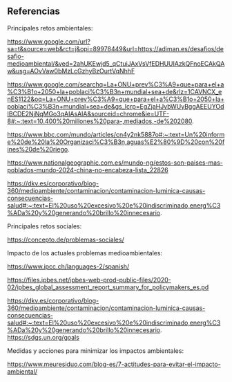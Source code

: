 ## **Referencias**

Principales retos ambientales: 

https://www.google.com/url?sa=t&source=web&rct=j&opi=89978449&url=https://adiman.es/desafios/desafio-medioambiental/&ved=2ahUKEwjd5_qCtuiJAxVsVfEDHUUIAzkQFnoECAkQAw&usg=AOvVaw0bMzLcGzhyBzOurtVqNhhF

https://www.google.com/searchq=La+ONU+prev%C3%A9+que+para+el+a%C3%B1o+2050+la+poblaci%C3%B3n+mundial+sea+de&rlz=1CAVNCX_enES1122&oq=La+ONU+prev%C3%A9+que+para+el+a%C3%B1o+2050+la+poblaci%C3%B3n+mundial+sea+de&gs_lcrp=EgZjaHJvbWUyBggAEEUYOdIBCDE2NjNqMGo3qAIAsAIA&sourceid=chrome&ie=UTF-8#:~:text=10.400%20millones%20para-,mediados,-de%202080.

https://www.bbc.com/mundo/articles/cn4y2nk5887o#:~:text=Un%20informe%20de%20la%20Organizaci%C3%B3n,aguas%E2%80%9D%20con%20fines%20de%20riego.

https://www.nationalgeographic.com.es/mundo-ng/estos-son-paises-mas-poblados-mundo-2024-china-no-encabeza-lista_22826

https://dkv.es/corporativo/blog-360/medioambiente/contaminacion/contaminacion-luminica-causas-consecuencias-salud#:~:text=El%20uso%20excesivo%20e%20indiscriminado,energ%C3%ADa%20y%20generando%20brillo%20innecesario.

Principales retos sociales: 

https://concepto.de/problemas-sociales/

Impacto de los actuales problemas medioambientales:

https://www.ipcc.ch/languages-2/spanish/

https://files.ipbes.net/ipbes-web-prod-public-files/2020-02/ipbes_global_assessment_report_summary_for_policymakers_es.pd

https://dkv.es/corporativo/blog-360/medioambiente/contaminacion/contaminacion-luminica-causas-consecuencias-salud#:~:text=El%20uso%20excesivo%20e%20indiscriminado,energ%C3%ADa%20y%20generando%20brillo%20innecesario.
https://sdgs.un.org/goals 

Medidas y acciones para minimizar los impactos ambientales: 

https://www.meuresiduo.com/blog-es/7-actitudes-para-evitar-el-impacto-ambiental/

